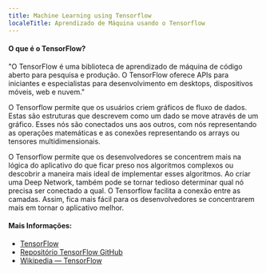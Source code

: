 ```yaml
---
title: Machine Learning using Tensorflow
localeTitle: Aprendizado de Máquina usando o Tensorflow
---
```

#### O que é o TensorFlow?

"O TensorFlow é uma biblioteca de aprendizado de máquina de código aberto para pesquisa e produção. O TensorFlow oferece APIs para iniciantes e especialistas para desenvolvimento em desktops, dispositivos móveis, web e nuvem."

O Tensorflow permite que os usuários criem gráficos de fluxo de dados. Estas são estruturas que descrevem como um dado se move através de um gráfico. Esses nós são conectados uns aos outros, com nós representando as operações matemáticas e as conexões representando os arrays ou tensores multidimensionais.

O Tensorflow permite que os desenvolvedores se concentrem mais na lógica do aplicativo do que ficar preso nos algoritmos complexos ou descobrir a maneira mais ideal de implementar esses algoritmos. Ao criar uma Deep Network, também pode se tornar tedioso determinar qual nó precisa ser conectado a qual. O Tensorflow facilita a conexão entre as camadas. Assim, fica mais fácil para os desenvolvedores se concentrarem mais em tornar o aplicativo melhor.

#### Mais Informações:

*   [TensorFlow](https://www.tensorflow.org)
*   [Repositório TensorFlow GitHub](https://github.com/tensorflow)
*   [Wikipedia — TensorFlow](https://en.wikipedia.org/wiki/TensorFlow)